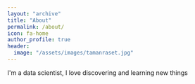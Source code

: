 ```yaml
---
layout: "archive"
title: "About"
permalink: /about/
icon: fa-home
author_profile: true
header:
  image: "/assets/images/tamanraset.jpg"
---
```




I'm a data scientist, I love discovering and learning new things
